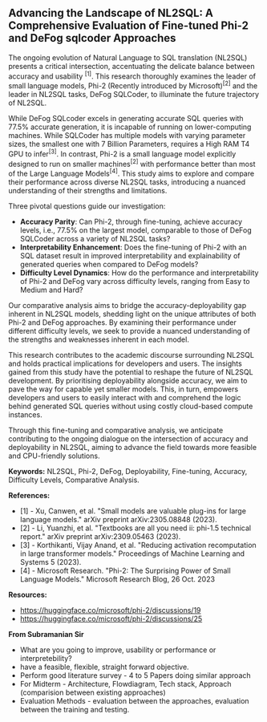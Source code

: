 ## Advancing the Landscape of NL2SQL: A Comprehensive Evaluation of Fine-tuned Phi-2 and DeFog sqlcoder Approaches

The ongoing evolution of Natural Language to SQL translation (NL2SQL) presents a critical intersection, accentuating the delicate balance between accuracy and usability <sup>[1]</sup>. This research thoroughly examines the leader of small language models, Phi-2 (Recently introduced by Microsoft)<sup>[2]</sup> and the leader in NL2SQL tasks, DeFog SQLCoder, to illuminate the future trajectory of NL2SQL.

While DeFog SQLcoder excels in generating accurate SQL queries with 77.5% accurate generation, it is incapable of running on lower-computing machines. While SQLCoder has multiple models with varying parameter sizes, the smallest one with 7 Billion Parameters, requires a High RAM T4 GPU to infer<sup>[3]</sup>. In contrast, Phi-2 is a small language model explicitly designed to run on smaller machines<sup>[2]</sup> with performance better than most of the Large Language Models<sup>[4]</sup>. This study aims to explore and compare their performance across diverse NL2SQL tasks, introducing a nuanced understanding of their strengths and limitations.

Three pivotal questions guide our investigation:
- **Accuracy Parity**: Can Phi-2, through fine-tuning, achieve accuracy levels, i.e., 77.5% on the largest model, comparable to those of DeFog SQLCoder across a variety of NL2SQL tasks?
- **Interpretability Enhancement**: Does the fine-tuning of Phi-2 with an SQL dataset result in improved interpretability and explainability of generated queries when compared to DeFog models?
- **Difficulty Level Dynamics**: How do the performance and interpretability of Phi-2 and DeFog vary across difficulty levels, ranging from Easy to Medium and Hard?

Our comparative analysis aims to bridge the accuracy-deployability gap inherent in NL2SQL models, shedding light on the unique attributes of both Phi-2 and DeFog approaches. By examining their performance under different difficulty levels, we seek to provide a nuanced understanding of the strengths and weaknesses inherent in each model.

This research contributes to the academic discourse surrounding NL2SQL and holds practical implications for developers and users. The insights gained from this study have the potential to reshape the future of NL2SQL development. By prioritising deployability alongside accuracy, we aim to pave the way for capable yet smaller models. This, in turn, empowers developers and users to easily interact with and comprehend the logic behind generated SQL queries without using costly cloud-based compute instances.

Through this fine-tuning and comparative analysis, we anticipate contributing to the ongoing dialogue on the intersection of accuracy and deployability in NL2SQL, aiming to advance the field towards more feasible and CPU-friendly solutions.

**Keywords:** NL2SQL, Phi-2, DeFog, Deployability, Fine-tuning, Accuracy, Difficulty Levels, Comparative Analysis.

**References:**
- [1] - Xu, Canwen, et al. "Small models are valuable plug-ins for large language models." arXiv preprint arXiv:2305.08848 (2023).
- [2] - Li, Yuanzhi, et al. "Textbooks are all you need ii: phi-1.5 technical report." arXiv preprint arXiv:2309.05463 (2023).
- [3] - Korthikanti, Vijay Anand, et al. "Reducing activation recomputation in large transformer models." Proceedings of Machine Learning and Systems 5 (2023).
- [4] - Microsoft Research. "Phi-2: The Surprising Power of Small Language Models." Microsoft Research Blog, 26 Oct. 2023

**Resources:**
- https://huggingface.co/microsoft/phi-2/discussions/19
- https://huggingface.co/microsoft/phi-2/discussions/25

**From Subramanian Sir**
- What are you going to improve, usability or performance or interpretebility?
- have a feasible, flexible, straight forward objective. 
- Perform good literature survey - 4 to 5 Papers doing similar approach
- For Midterm - Architecture, Flowdiagram, Tech stack, Approach (comparision between existing approaches)
- Evaluation Methods - evaluation between the approaches, evaluation between the training and testing.
